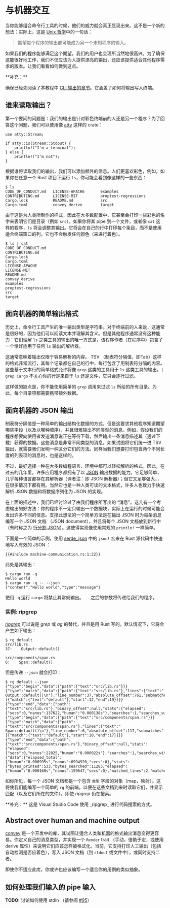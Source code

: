 # 与机器交互

当你能够组合命令行工具的时候，他们的威力就会真正显现出来。这不是一个新的想法：实际上，这是 [Unix 哲学][Unix philosophy]中的一句话：

> 期望每个程序的输出都可能成为另一个未知程序的输入。

[Unix philosophy]: https://en.wikipedia.org/wiki/Unix_philosophy

如果我们的程序能够满足这个期望，我们的用户也会理所当然地很高兴。为了确保这能很好地工作，我们不仅应该为人提供漂亮的输出，还应该提供适合其他程序需求的版本。让我们看看如何做到这点。

<aside>
**补充：**

确保已经先阅读了本教程中 [CLI 输出的章节][output]。它涵盖了如何将输出写入终端。

[output]: ../tutorial/output.html

</aside>

## 谁来读取输出？

第一个要问的问题是：我们的输出是针对彩色终端前的人还是另一个程序？为了回答这个问题，我们可以使用像 [atty] 这样的 crate：

[atty]: https://crates.io/crates/atty

```rust,ignore
use atty::Stream;

if atty::is(Stream::Stdout) {
    println!("I'm a terminal");
} else {
    println!("I'm not");
}
```

根据谁将读取我们的输出，我们可以添加额外的信息。人们更喜欢彩色，例如，如果你在任意一个 Rust 项目下运行 `ls`，你可能会看到像这样的一些东西：

```console
$ ls
CODE_OF_CONDUCT.md   LICENSE-APACHE       examples
CONTRIBUTING.md      LICENSE-MIT          proptest-regressions
Cargo.lock           README.md            src
Cargo.toml           convey_derive        target
```

由于这是为人类所制作的样式，因此在大多数配置中，它甚至会打印一些彩色的名字来表明它们是目录（例如 `src`）。如果你将其 pipe 到一个文件，或者像 `cat` 这样的程序，`ls` 将会调整其输出。它将会在自己的行中打印每个条目，而不是使用适合终端窗口的列，它也不会触发任何颜色（来进行着色）。

```console
$ ls | cat
CODE_OF_CONDUCT.md
CONTRIBUTING.md
Cargo.lock
Cargo.toml
LICENSE-APACHE
LICENSE-MIT
README.md
convey_derive
examples
proptest-regressions
src
target
```

## 面向机器的简单输出格式

历史上，命令行工具产生的唯一输出类型是字符串。对于终端前的人来说，这通常是很好的，因为他们可以阅读文本并理解其含义。但是其他程序通常没有这种能力：它们理解 `ls` 之类工具的输出的唯一方式是，该程序作者（在程序中）包含了一个恰好适用于任何 `ls` 输出的解析器。

这通常意味着输出仅限于容易解析的内容。 TSV （制表符分隔值，即Tab）这样的格式非常流行，其每个记录都在自己的行中，每行包含了用制表符分隔的内容。这些基于文本行的简单格式允许将像 `grep` 这类的工具用于 `ls` 这类工具的输出。`| grep Cargo` 不关心你的行是来自于 `ls` 还是文件，它只会逐行过滤。

这样做的缺点是，你不能使用简单的 `grep` 调用来过滤 `ls` 所给的所有目录。为此，每个目录项都需要携带额外数据。

## 面向机器的 JSON 输出

制表符分隔值是一种简单的输出结构化数据的方式，但是这要求其他程序知道期望哪些字段（以及以哪种顺序），并且很难输出不同类型的消息。例如，假设我们的程序想要向使用者发送消息说正在等待下载，然后输出一条消息描述其（通过下载）获得的数据。这些消息是非常不同类型的消息，如果试图将它们统一进 TSV 输出，就需要我们发明一种区分它们的方法。同样当我们想要打印包含两个不同长度的列表项的消息时，也是这样的。

不过，最好选择一种在大多数编程语言、环境中都可以轻松解析的格式。因此，在过去的几年里，许多应用程序都拥有了以 [JSON] 输出数据的能力。它足够简单，几乎每种语言都存在其解析器（译者注：即 JSON 解析器）；但它又足够强大，，在很多情况下都有用。当然它也是一种人类可读的文本格式，许多人也致力于快速解析 JSON 数据和将数据序列化为 JSON 的实现。

[JSON]: https://www.json.org/

在上面的描述中，我们已经讨论过了由我们程序所写出的 “消息”。这儿有一个考虑输出的好方法：你的程序不一定只输出一个数据块，实际上在运行的时候可能会发出许多不同的信息。支撑此想法的一个简单方法是在输出 JSON 时为每条消息编写一个 JSON 文档 （JSON document），并且将每个 JSON 文档放到新行中（有时称之为 [行分割 JSON][jsonlines]）。这使得实现像使用常规的 `println!` 一样简单。

[jsonlines]: https://en.wikipedia.org/wiki/JSON_streaming#Line-delimited_JSON

下面是一个简单的示例，使用 [serde_json] 中的 `json!` 宏来在 Rust 源代码中快速地写入有效的 JSON ：

[serde_json]: https://crates.io/crates/serde_json

```rust,ignore
{{#include machine-communication.rs:1:22}}
```

此处是其输出：

```console
$ cargo run -q
Hello world
$ cargo run -q -- --json
{"content":"Hello world","type":"message"}
```

使用 `-q` 运行 `cargo` 将禁止其常规输出。 `--` 之后的参数将传递给我们的程序。

### 实例: ripgrep

_[ripgrep]_ 可以说是 _grep_ 或 _ag_ 的替代，并且是用 Rust 写的。默认情况下，它将会产生如下输出：

[ripgrep]: https://github.com/BurntSushi/ripgrep

```console
$ rg default
src/lib.rs
37:    Output::default()

src/components/span.rs
6:    Span::default()
```

但是传递 `--json` 就会打印：

```console
$ rg default --json
{"type":"begin","data":{"path":{"text":"src/lib.rs"}}}
{"type":"match","data":{"path":{"text":"src/lib.rs"},"lines":{"text":"    Output::default()\n"},"line_number":37,"absolute_offset":761,"submatches":[{"match":{"text":"default"},"start":12,"end":19}]}}
{"type":"end","data":{"path":{"text":"src/lib.rs"},"binary_offset":null,"stats":{"elapsed":{"secs":0,"nanos":137622,"human":"0.000138s"},"searches":1,"searches_with_match":1,"bytes_searched":6064,"bytes_printed":256,"matched_lines":1,"matches":1}}}
{"type":"begin","data":{"path":{"text":"src/components/span.rs"}}}
{"type":"match","data":{"path":{"text":"src/components/span.rs"},"lines":{"text":"    Span::default()\n"},"line_number":6,"absolute_offset":117,"submatches":[{"match":{"text":"default"},"start":10,"end":17}]}}
{"type":"end","data":{"path":{"text":"src/components/span.rs"},"binary_offset":null,"stats":{"elapsed":{"secs":0,"nanos":22025,"human":"0.000022s"},"searches":1,"searches_with_match":1,"bytes_searched":5221,"bytes_printed":277,"matched_lines":1,"matches":1}}}
{"data":{"elapsed_total":{"human":"0.006995s","nanos":6994920,"secs":0},"stats":{"bytes_printed":533,"bytes_searched":11285,"elapsed":{"human":"0.000160s","nanos":159647,"secs":0},"matched_lines":2,"matches":2,"searches":2,"searches_with_match":2}},"type":"summary"}
```

如你所见，每一个 JSON 文档都是一个包含 `类型` 字段的对象（map，映射）。这将使我们能编写一个简单的 `rg` 的前端，以便在这些文档到来时读取它们，并显示匹配（以及它们所在的文件），即使 _ripgrep_ 仍在搜索。

<aside>
**补充：**
这是 Visual Studio Code 使用 _ripgrep_ 进行代码搜索的方式。

</aside>

## Abstract over human and machine output

[convey] 是一个开发中的库，其试图让适合人类和机器的格式输出消息变得更容易。你定义自己的消息类型，并实现一个 `Render` trait （手动，借助于宏，或使用 derive 属性）来说明它们应该怎样被格式化。当前，它支持打印人工输出（包括自动检测是否应着色），写入 JSON 文档（到 `stdout` 或文件中），或同时支持二者。

[convey]: https://crates.io/crates/convey

即使你不适应此库，你或许也应该编写一个适合你的用例的类似抽象。

## 如何处理我们输入的 pipe 输入

<aside class="todo">

**TODO:**
讨论如何使用 stdin （请参阅 [#95](https://github.com/rust-lang-nursery/cli-wg/issues/95)）

</aside>